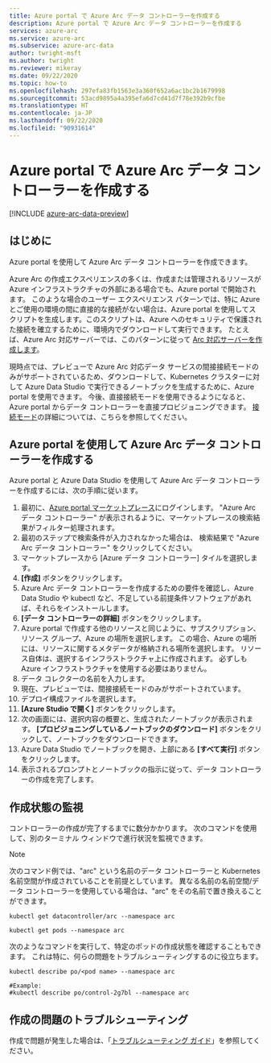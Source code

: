 ```yaml
---
title: Azure portal で Azure Arc データ コントローラーを作成する
description: Azure portal で Azure Arc データ コントローラーを作成する
services: azure-arc
ms.service: azure-arc
ms.subservice: azure-arc-data
author: twright-msft
ms.author: twright
ms.reviewer: mikeray
ms.date: 09/22/2020
ms.topic: how-to
ms.openlocfilehash: 297efa83fb1563e3a360f652a6ac1bc2b1679998
ms.sourcegitcommit: 53acd9895a4a395efa6d7cd41d7f78e392b9cfbe
ms.translationtype: HT
ms.contentlocale: ja-JP
ms.lasthandoff: 09/22/2020
ms.locfileid: "90931614"
---
```

# <a name="create-an-azure-arc-data-controller-in-the-azure-portal"></a>Azure portal で Azure Arc データ コントローラーを作成する

[!INCLUDE [azure-arc-data-preview](../../../includes/azure-arc-data-preview.md)]

## <a name="introduction"></a>はじめに

Azure portal を使用して Azure Arc データ コントローラーを作成できます。

Azure Arc の作成エクスペリエンスの多くは、作成または管理されるリソースが Azure インフラストラクチャの外部にある場合でも、Azure portal で開始されます。 このような場合のユーザー エクスペリエンス パターンでは、特に Azure とご使用の環境の間に直接的な接続がない場合は、Azure portal を使用してスクリプトを生成します。このスクリプトは、Azure へのセキュリティで保護された接続を確立するために、環境内でダウンロードして実行できます。 たとえば、Azure Arc 対応サーバーでは、このパターンに従って [Arc 対応サーバーを作成します](../servers/onboard-portal.md)。

現時点では、プレビューで Azure Arc 対応データ サービスの間接接続モードのみがサポートされているため、ダウンロードして、Kubernetes クラスターに対して Azure Data Studio で実行できるノートブックを生成するために、Azure portal を使用できます。 今後、直接接続モードを使用できるようになると、Azure portal からデータ コントローラーを直接プロビジョニングできます。 [接続モード](connectivity.md)の詳細については、こちらを参照してください。

## <a name="use-the-azure-portal-to-create-an-azure-arc-data-controller"></a>Azure portal を使用して Azure Arc データ コントローラーを作成する

Azure portal と Azure Data Studio を使用して Azure Arc データ コントローラーを作成するには、次の手順に従います。

1. 最初に、[Azure portal マーケットプレース](https://ms.portal.azure.com/#blade/Microsoft_Azure_Marketplace/MarketplaceOffersBlade/selectedMenuItemId/home/searchQuery/azure%20arc%20data%20controller)にログインします。  "Azure Arc データ コントローラー" が表示されるように、マーケットプレースの検索結果がフィルター処理されます。
2. 最初のステップで検索条件が入力されなかった場合は、 検索結果で "Azure Arc データ コントローラー" をクリックしてください。
3. マーケットプレースから [Azure データ コントローラー] タイルを選択します。
4. **[作成]** ボタンをクリックします。
5. Azure Arc データ コントローラーを作成するための要件を確認し、Azure Data Studio や kubectl など、不足している前提条件ソフトウェアがあれば、それらをインストールします。
6. **[データ コントローラーの詳細]** ボタンをクリックします。
7. Azure portal で作成する他のリソースと同じように、サブスクリプション、リソース グループ、Azure の場所を選択します。 この場合、Azure の場所には、リソースに関するメタデータが格納される場所を選択します。  リソース自体は、選択するインフラストラクチャ上に作成されます。 必ずしも Azure インフラストラクチャを使用する必要はありません。
8. データ コレクターの名前を入力します。
9. 現在、プレビューでは、間接接続モードのみがサポートされています。
10. デプロイ構成ファイルを選択します。
11. **[Azure Studio で開く]** ボタンをクリックします。
12. 次の画面には、選択内容の概要と、生成されたノートブックが表示されます。  **[プロビジョニングしているノートブックのダウンロード]** ボタンをクリックして、ノートブックをダウンロードできます。
13. Azure Data Studio でノートブックを開き、上部にある **[すべて実行]** ボタンをクリックします。
14. 表示されるプロンプトとノートブックの指示に従って、データ コントローラーの作成を完了します。

## <a name="monitoring-the-creation-status"></a>作成状態の監視

コントローラーの作成が完了するまでに数分かかります。 次のコマンドを使用して、別のターミナル ウィンドウで進行状況を監視できます。

> [!NOTE]
>  次のコマンド例では、"arc" という名前のデータ コントローラーと Kubernetes 名前空間が作成されていることを前提としています。  異なる名前の名前空間/データ コントローラーを使用している場合は、"arc" をその名前で置き換えることができます。

```console
kubectl get datacontroller/arc --namespace arc
```

```console
kubectl get pods --namespace arc
```

次のようなコマンドを実行して、特定のポッドの作成状態を確認することもできます。  これは特に、何らの問題をトラブルシューティングするのに役立ちます。

```console
kubectl describe po/<pod name> --namespace arc

#Example:
#kubectl describe po/control-2g7bl --namespace arc
```

## <a name="troubleshooting-creation-problems"></a>作成の問題のトラブルシューティング

作成で問題が発生した場合は、「[トラブルシューティング ガイド](troubleshoot-guide.md)」を参照してください。
